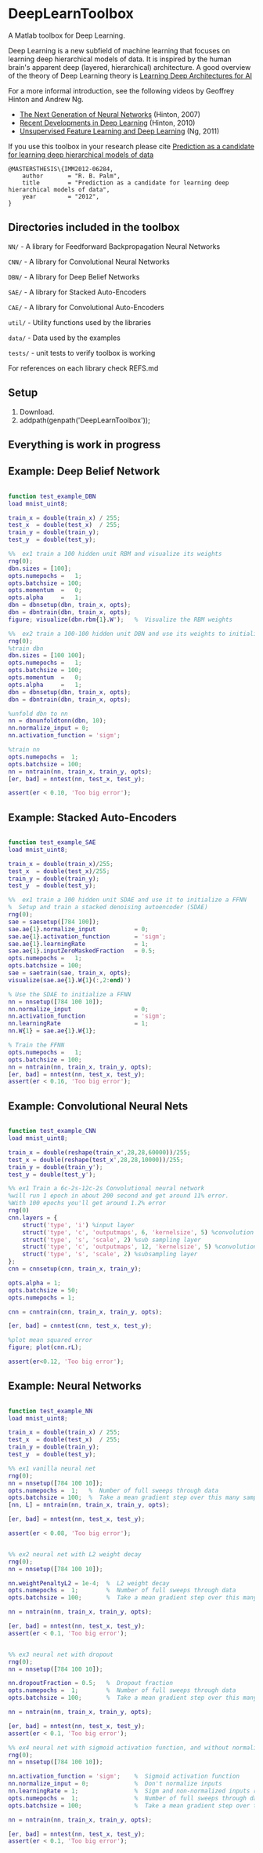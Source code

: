 
DeepLearnToolbox
================

A Matlab toolbox for Deep Learning.

Deep Learning is a new subfield of machine learning that focuses on learning deep hierarchical models of data.
It is inspired by the human brain's apparent deep (layered, hierarchical) architecture.
A good overview of the theory of Deep Learning theory is
[Learning Deep Architectures for AI](http://www.iro.umontreal.ca/~bengioy/papers/ftml_book.pdf)

For a more informal introduction, see the following videos by Geoffrey Hinton and Andrew Ng.

* [The Next Generation of Neural Networks](http://www.youtube.com/watch?v=AyzOUbkUf3M) (Hinton, 2007)
* [Recent Developments in Deep Learning](http://www.youtube.com/watch?v=VdIURAu1-aU) (Hinton, 2010)
* [Unsupervised Feature Learning and Deep Learning](http://www.youtube.com/watch?v=ZmNOAtZIgIk) (Ng, 2011)

If you use this toolbox in your research please cite [Prediction as a candidate for learning deep hierarchical models of data](http://www2.imm.dtu.dk/pubdb/views/publication_details.php?id=6284)

```
@MASTERSTHESIS\{IMM2012-06284,
    author       = "R. B. Palm",
    title        = "Prediction as a candidate for learning deep hierarchical models of data",
    year         = "2012",
}
```

Directories included in the toolbox
-----------------------------------

`NN/`   - A library for Feedforward Backpropagation Neural Networks

`CNN/`  - A library for Convolutional Neural Networks

`DBN/`  - A library for Deep Belief Networks

`SAE/`  - A library for Stacked Auto-Encoders

`CAE/` - A library for Convolutional Auto-Encoders

`util/` - Utility functions used by the libraries

`data/` - Data used by the examples

`tests/` - unit tests to verify toolbox is working

For references on each library check REFS.md

Setup
-----

1. Download.
2. addpath(genpath('DeepLearnToolbox'));

Everything is work in progress
------------------------------

Example: Deep Belief Network
---------------------
```matlab

function test_example_DBN
load mnist_uint8;

train_x = double(train_x) / 255;
test_x  = double(test_x)  / 255;
train_y = double(train_y);
test_y  = double(test_y);

%%  ex1 train a 100 hidden unit RBM and visualize its weights
rng(0);
dbn.sizes = [100];
opts.numepochs =   1;
opts.batchsize = 100;
opts.momentum  =   0;
opts.alpha     =   1;
dbn = dbnsetup(dbn, train_x, opts);
dbn = dbntrain(dbn, train_x, opts);
figure; visualize(dbn.rbm{1}.W');   %  Visualize the RBM weights

%%  ex2 train a 100-100 hidden unit DBN and use its weights to initialize a NN
rng(0);
%train dbn
dbn.sizes = [100 100];
opts.numepochs =   1;
opts.batchsize = 100;
opts.momentum  =   0;
opts.alpha     =   1;
dbn = dbnsetup(dbn, train_x, opts);
dbn = dbntrain(dbn, train_x, opts);

%unfold dbn to nn
nn = dbnunfoldtonn(dbn, 10);
nn.normalize_input = 0;
nn.activation_function = 'sigm';

%train nn
opts.numepochs =  1;
opts.batchsize = 100;
nn = nntrain(nn, train_x, train_y, opts);
[er, bad] = nntest(nn, test_x, test_y);

assert(er < 0.10, 'Too big error');

```


Example: Stacked Auto-Encoders
---------------------
```matlab

function test_example_SAE
load mnist_uint8;

train_x = double(train_x)/255;
test_x  = double(test_x)/255;
train_y = double(train_y);
test_y  = double(test_y);

%%  ex1 train a 100 hidden unit SDAE and use it to initialize a FFNN
%  Setup and train a stacked denoising autoencoder (SDAE)
rng(0);
sae = saesetup([784 100]);
sae.ae{1}.normalize_input           = 0;
sae.ae{1}.activation_function       = 'sigm';
sae.ae{1}.learningRate              = 1;
sae.ae{1}.inputZeroMaskedFraction   = 0.5;
opts.numepochs =   1;
opts.batchsize = 100;
sae = saetrain(sae, train_x, opts);
visualize(sae.ae{1}.W{1}(:,2:end)')

% Use the SDAE to initialize a FFNN
nn = nnsetup([784 100 10]);
nn.normalize_input                  = 0;
nn.activation_function              = 'sigm';
nn.learningRate                     = 1;
nn.W{1} = sae.ae{1}.W{1};

% Train the FFNN
opts.numepochs =   1;
opts.batchsize = 100;
nn = nntrain(nn, train_x, train_y, opts);
[er, bad] = nntest(nn, test_x, test_y);
assert(er < 0.16, 'Too big error');

```


Example: Convolutional Neural Nets
---------------------
```matlab

function test_example_CNN
load mnist_uint8;

train_x = double(reshape(train_x',28,28,60000))/255;
test_x = double(reshape(test_x',28,28,10000))/255;
train_y = double(train_y');
test_y = double(test_y');

%% ex1 Train a 6c-2s-12c-2s Convolutional neural network 
%will run 1 epoch in about 200 second and get around 11% error. 
%With 100 epochs you'll get around 1.2% error
rng(0)
cnn.layers = {
    struct('type', 'i') %input layer
    struct('type', 'c', 'outputmaps', 6, 'kernelsize', 5) %convolution layer
    struct('type', 's', 'scale', 2) %sub sampling layer
    struct('type', 'c', 'outputmaps', 12, 'kernelsize', 5) %convolution layer
    struct('type', 's', 'scale', 2) %subsampling layer
};
cnn = cnnsetup(cnn, train_x, train_y);

opts.alpha = 1;
opts.batchsize = 50;
opts.numepochs = 1;

cnn = cnntrain(cnn, train_x, train_y, opts);

[er, bad] = cnntest(cnn, test_x, test_y);

%plot mean squared error
figure; plot(cnn.rL);

assert(er<0.12, 'Too big error');

```


Example: Neural Networks
---------------------
```matlab

function test_example_NN
load mnist_uint8;

train_x = double(train_x) / 255;
test_x  = double(test_x)  / 255;
train_y = double(train_y);
test_y  = double(test_y);

%% ex1 vanilla neural net
rng(0);
nn = nnsetup([784 100 10]);
opts.numepochs =  1;   %  Number of full sweeps through data
opts.batchsize = 100;  %  Take a mean gradient step over this many samples
[nn, L] = nntrain(nn, train_x, train_y, opts);

[er, bad] = nntest(nn, test_x, test_y);

assert(er < 0.08, 'Too big error');


%% ex2 neural net with L2 weight decay
rng(0);
nn = nnsetup([784 100 10]);

nn.weightPenaltyL2 = 1e-4;  %  L2 weight decay
opts.numepochs =  1;        %  Number of full sweeps through data
opts.batchsize = 100;       %  Take a mean gradient step over this many samples

nn = nntrain(nn, train_x, train_y, opts);

[er, bad] = nntest(nn, test_x, test_y);
assert(er < 0.1, 'Too big error');


%% ex3 neural net with dropout
rng(0);
nn = nnsetup([784 100 10]);

nn.dropoutFraction = 0.5;   %  Dropout fraction 
opts.numepochs =  1;        %  Number of full sweeps through data
opts.batchsize = 100;       %  Take a mean gradient step over this many samples

nn = nntrain(nn, train_x, train_y, opts);

[er, bad] = nntest(nn, test_x, test_y);
assert(er < 0.1, 'Too big error');

%% ex4 neural net with sigmoid activation function, and without normalizing inputs
rng(0);
nn = nnsetup([784 100 10]);

nn.activation_function = 'sigm';    %  Sigmoid activation function
nn.normalize_input = 0;             %  Don't normalize inputs
nn.learningRate = 1;                %  Sigm and non-normalized inputs require a lower learning rate
opts.numepochs =  1;                %  Number of full sweeps through data
opts.batchsize = 100;               %  Take a mean gradient step over this many samples

nn = nntrain(nn, train_x, train_y, opts);

[er, bad] = nntest(nn, test_x, test_y);
assert(er < 0.1, 'Too big error');
```


